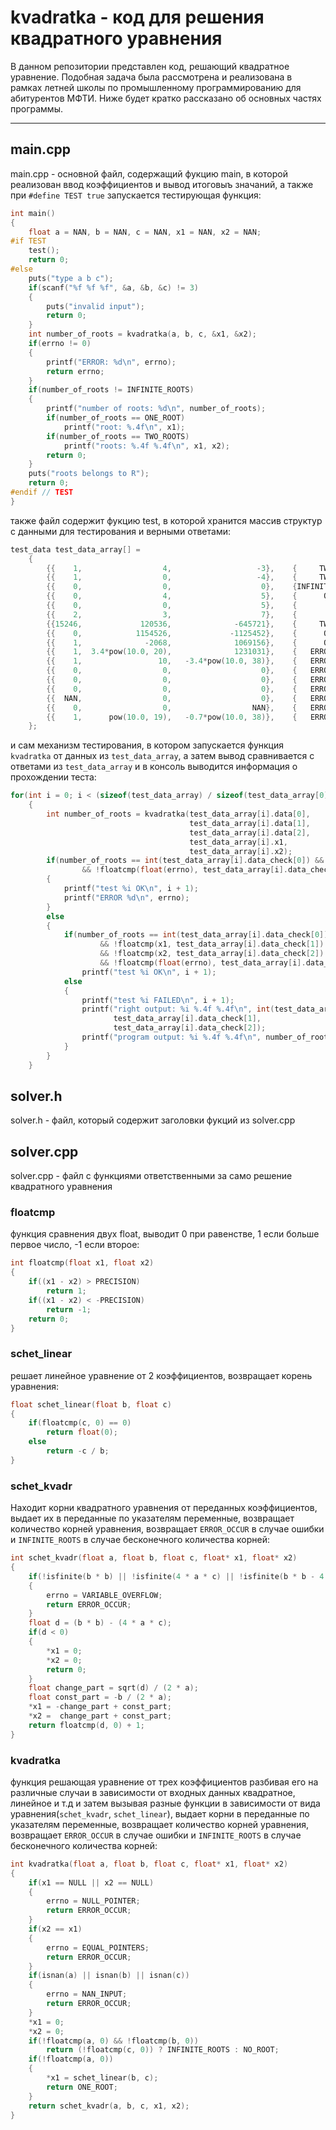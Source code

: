 # kvadratka - код для решения квадратного уравнения 
В данном репозитории представлен код, решающий квадратное уравнение. Подобная задача была рассмотрена и реализована в рамках летней школы по промышленному программированию для абитурентов МФТИ. Ниже будет кратко рассказано об основных частях программы.
____
## main.cpp
main.cpp - основной файл, содержащий фукцию main, в которой реализован ввод коэффициентов и вывод итоговыъ значаний, а также при `#define TEST true` запускается тестирующая функция:
```cpp
int main()
{
    float a = NAN, b = NAN, c = NAN, x1 = NAN, x2 = NAN;
#if TEST
    test();
    return 0;
#else
    puts("type a b c");
    if(scanf("%f %f %f", &a, &b, &c) != 3)
    {
        puts("invalid input");
        return 0;
    }
    int number_of_roots = kvadratka(a, b, c, &x1, &x2);
    if(errno != 0)
    {
        printf("ERROR: %d\n", errno);
        return errno;
    }
    if(number_of_roots != INFINITE_ROOTS)
    {
        printf("number of roots: %d\n", number_of_roots);
        if(number_of_roots == ONE_ROOT)
            printf("root: %.4f\n", x1);
        if(number_of_roots == TWO_ROOTS)
            printf("roots: %.4f %.4f\n", x1, x2);
        return 0;
    }
    puts("roots belongs to R");
    return 0;
#endif // TEST
}
```
также файл содержит фукцию test, в которой хранится массив структур с данными для тестирования и верными ответами:
```cpp
test_data test_data_array[] =
    {
        {{    1,                  4,                   -3},    {     TWO_ROOTS,    -4.6458,    0.6458,         NO_ERRORS},    &x1,    &x2},
        {{    1,                  0,                   -4},    {     TWO_ROOTS,    -2.0000,    2.0000,         NO_ERRORS},    &x1,    &x2},
        {{    0,                  0,                    0},    {INFINITE_ROOTS,          0,         0,         NO_ERRORS},    &x1,    &x2},
        {{    0,                  4,                    5},    {      ONE_ROOT,    -1.2500,         0,         NO_ERRORS},    &x1,    &x2},
        {{    0,                  0,                    5},    {       NO_ROOT,          0,         0,         NO_ERRORS},    &x1,    &x2},
        {{    2,                  3,                    7},    {       NO_ROOT,          0,         0,         NO_ERRORS},    &x1,    &x2},
        {{15246,             120536,              -645721},    {     TWO_ROOTS,   -11.5675,    3.6614,         NO_ERRORS},    &x1,    &x2},
        {{    0,            1154526,             -1125452},    {      ONE_ROOT,     0.9748,         0,         NO_ERRORS},    &x1,    &x2},
        {{    1,              -2068,              1069156},    {      ONE_ROOT,  1034.0000, 1034.0000,         NO_ERRORS},    &x1,    &x2},
        {{    1,  3.4*pow(10.0, 20),              1231031},    {   ERROR_OCCUR,          0,         0, VARIABLE_OVERFLOW},    &x1,    &x2},
        {{    1,                 10,   -3.4*pow(10.0, 38)},    {   ERROR_OCCUR,          0,         0, VARIABLE_OVERFLOW},    &x1,    &x2},
        {{    0,                  0,                    0},    {   ERROR_OCCUR,          0,         0,      NULL_POINTER},   NULL,    &x2},
        {{    0,                  0,                    0},    {   ERROR_OCCUR,          0,         0,      NULL_POINTER},    &x1,   NULL},
        {{    0,                  0,                    0},    {   ERROR_OCCUR,          0,         0,    EQUAL_POINTERS},    &x1,    &x1},
        {{  NAN,                  0,                    0},    {   ERROR_OCCUR,          0,         0,         NAN_INPUT},    &x1,    &x2},
        {{    0,                  0,                  NAN},    {   ERROR_OCCUR,          0,         0,         NAN_INPUT},    &x1,    &x2},
        {{    1,      pow(10.0, 19),   -0.7*pow(10.0, 38)},    {   ERROR_OCCUR,          0,         0, VARIABLE_OVERFLOW},    &x1,    &x2}
    };
```
и сам механизм тестирования, в котором запускается функция `kvadratka` от данных из `test_data_array`, а затем вывод сравнивается с ответами из `test_data_array` и в консоль выводится информация о прохождении теста:
```cpp
for(int i = 0; i < (sizeof(test_data_array) / sizeof(test_data_array[0])); i++)
    {
        int number_of_roots = kvadratka(test_data_array[i].data[0],
                                        test_data_array[i].data[1],
                                        test_data_array[i].data[2],
                                        test_data_array[i].x1,
                                        test_data_array[i].x2);
        if(number_of_roots == int(test_data_array[i].data_check[0]) && number_of_roots == ERROR_OCCUR
                && !floatcmp(float(errno), test_data_array[i].data_check[3]))
        {
            printf("test %i OK\n", i + 1);
            printf("ERROR %d\n", errno);
        }
        else
        {
            if(number_of_roots == int(test_data_array[i].data_check[0])
                    && !floatcmp(x1, test_data_array[i].data_check[1])
                    && !floatcmp(x2, test_data_array[i].data_check[2])
                    && !floatcmp(float(errno), test_data_array[i].data_check[3]))
                printf("test %i OK\n", i + 1);
            else
            {
                printf("test %i FAILED\n", i + 1);
                printf("right output: %i %.4f %.4f\n", int(test_data_array[i].data_check[0]),
                       test_data_array[i].data_check[1],
                       test_data_array[i].data_check[2]);
                printf("program output: %i %.4f %.4f\n", number_of_roots, x1, x2);
            }
        }
    }
```
## solver.h
solver.h - файл, который содержит заголовки фукций из solver.cpp
## solver.cpp
solver.cpp - файл с функциями ответственными за само решение квадратного уравнения
### floatcmp
функция сравнения двух float, выводит 0 при равенстве, 1 если больше первое число, -1 если второе:
```cpp
int floatcmp(float x1, float x2)
{
    if((x1 - x2) > PRECISION)
        return 1;
    if((x1 - x2) < -PRECISION)
        return -1;
    return 0;
}
```
### schet_linear
решает линейное уравнение от 2 коэффициентов, возвращает корень уравнения:
```cpp
float schet_linear(float b, float c)
{
    if(floatcmp(c, 0) == 0)
        return float(0);
    else
        return -c / b;
}
```
### schet_kvadr
Находит корни квадратного уравнения от переданных коэффициентов, выдает их в переданные по указателям переменные, возвращает количество корней уравнения, возвращает `ERROR_OCCUR` в случае ошибки и `INFINITE_ROOTS` в случае бесконечного количества корней:
```cpp
int schet_kvadr(float a, float b, float c, float* x1, float* x2)
{
    if(!isfinite(b * b) || !isfinite(4 * a * c) || !isfinite(b * b - 4 * a * c))
    {
        errno = VARIABLE_OVERFLOW;
        return ERROR_OCCUR;
    }
    float d = (b * b) - (4 * a * c);
    if(d < 0)
    {
        *x1 = 0;
        *x2 = 0;
        return 0;
    }
    float change_part = sqrt(d) / (2 * a);
    float const_part = -b / (2 * a);
    *x1 = -change_part + const_part;
    *x2 =  change_part + const_part;
    return floatcmp(d, 0) + 1;
}
```
### kvadratka
функция решающая уравнение от трех коэффициентов разбивая его на различные случаи в зависимости от входных данных квадратное, линейное и т.д и затем вызывая разные функции в зависимости от вида уравнения(`schet_kvadr`, `schet_linear`), выдает корни в переданные по указателям переменные, возвращает количество корней уравнения, возвращает `ERROR_OCCUR` в случае ошибки и `INFINITE_ROOTS` в случае бесконечного количества корней:
```cpp
int kvadratka(float a, float b, float c, float* x1, float* x2)
{
    if(x1 == NULL || x2 == NULL)
    {
        errno = NULL_POINTER;
        return ERROR_OCCUR;
    }
    if(x2 == x1)
    {
        errno = EQUAL_POINTERS;
        return ERROR_OCCUR;
    }
    if(isnan(a) || isnan(b) || isnan(c))
    {
        errno = NAN_INPUT;
        return ERROR_OCCUR;
    }
    *x1 = 0;
    *x2 = 0;
    if(!floatcmp(a, 0) && !floatcmp(b, 0))
        return (!floatcmp(c, 0)) ? INFINITE_ROOTS : NO_ROOT;
    if(!floatcmp(a, 0))
    {
        *x1 = schet_linear(b, c);
        return ONE_ROOT;
    }
    return schet_kvadr(a, b, c, x1, x2);
}
```
